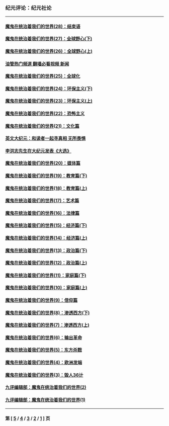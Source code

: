 ### 纪元评论：纪元社论
---
#### [魔鬼在统治着我们的世界(28)：结束语](../../pages/nsc422/n10936246.md?04030330) 
#### [魔鬼在统治着我们的世界(27)：全球野心(下)](../../pages/nsc422/n10928319.md?04030330) 
#### [魔鬼在统治着我们的世界(26)：全球野心(上)](../../pages/nsc422/n10900318.md?04030330) 
#### [油管热门频道 翻墙必看视频 新闻](ok?04030330)
#### [魔鬼在统治着我们的世界(25)：全球化](../../pages/nsc422/n10788205.md?04030330) 
#### [魔鬼在统治着我们的世界(24)：环保主义(下)](../../pages/nsc422/n10695307.md?04030330) 
#### [魔鬼在统治着我们的世界(23)：环保主义(上)](../../pages/nsc422/n10688613.md?04030330) 
#### [魔鬼在统治着我们的世界(22)：恐怖主义](../../pages/nsc422/n10614727.md?04030330) 
#### [魔鬼在统治着我们的世界(21)：文化篇](../../pages/nsc422/n10597706.md?04030330) 
#### [英文大纪元：和读者一起寻真相 无所畏惧](../../pages/nsc422/n12542027.md?04030330) 
#### [李洪志先生在大纪元发表《大选》](../../pages/nsc422/n12534746.md?04030330) 
#### [魔鬼在统治着我们的世界(20)：媒体篇](../../pages/nsc422/n10586579.md?04030330) 
#### [魔鬼在统治着我们的世界(19)：教育篇(下)](../../pages/nsc422/n10564808.md?04030330) 
#### [魔鬼在统治着我们的世界(18)：教育篇(上)](../../pages/nsc422/n10526970.md?04030330) 
#### [魔鬼在统治着我们的世界(17)：艺术篇](../../pages/nsc422/n10499093.md?04030330) 
#### [魔鬼在统治着我们的世界(16)：法律篇](../../pages/nsc422/n10485969.md?04030330) 
#### [魔鬼在统治着我们的世界(15)：经济篇(下)](../../pages/nsc422/n10469975.md?04030330) 
#### [魔鬼在统治着我们的世界(14)：经济篇(上)](../../pages/nsc422/n10457370.md?04030330) 
#### [魔鬼在统治着我们的世界(13)：政治篇(下)](../../pages/nsc422/n10448270.md?04030330) 
#### [魔鬼在统治着我们的世界(12)：政治篇(上)](../../pages/nsc422/n10444576.md?04030330) 
#### [魔鬼在统治着我们的世界(11)：家庭篇(下)](../../pages/nsc422/n10440961.md?04030330) 
#### [魔鬼在统治着我们的世界(10)：家庭篇(上)](../../pages/nsc422/n10435448.md?04030330) 
#### [魔鬼在统治着我们的世界(9)：信仰篇](../../pages/nsc422/n10432159.md?04030330) 
#### [魔鬼在统治着我们的世界(8)：渗透西方(下)](../../pages/nsc422/n10429603.md?04030330) 
#### [魔鬼在统治着我们的世界(7)：渗透西方(上)](../../pages/nsc422/n10426013.md?04030330) 
#### [魔鬼在统治着我们的世界(6)：输出革命](../../pages/nsc422/n10421536.md?04030330) 
#### [魔鬼在统治着我们的世界(5)：东方杀戮](../../pages/nsc422/n10417707.md?04030330) 
#### [魔鬼在统治着我们的世界(4)：欧洲发端](../../pages/nsc422/n10414890.md?04030330) 
#### [魔鬼在统治着我们的世界(3)：毁人36计](../../pages/nsc422/n10411583.md?04030330) 
#### [九评编辑部：魔鬼在统治着我们的世界(2)](../../pages/nsc422/n10410036.md?04030330) 
#### [九评编辑部：魔鬼在统治着我们的世界(1)](../../pages/nsc422/n10406825.md?04030330) 

---
#### 第 [ [5](./5.md?04030330) / [4](./4.md?04030330) / [3](./3.md?04030330) / [2](./2.md?04030330) / [1](./1.md?04030330) ] 页
